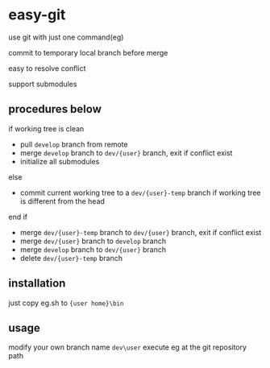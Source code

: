 # easy-git
use git with just one command(eg)

commit to temporary local branch before merge

easy to resolve conflict

support submodules

## procedures below

if working tree is clean
* pull `develop` branch from remote
* merge `develop` branch to `dev/{user}` branch, exit if conflict exist
* initialize all submodules

else
* commit current working tree to a `dev/{user}-temp` branch if working tree is different from the head

end if

* merge `dev/{user}-temp` branch to `dev/{user}` branch, exit if conflict exist
* merge `dev/{user}` branch to `develop` branch
* merge `develop` branch to `dev/{user}` branch
* delete `dev/{user}-temp` branch

## installation
just copy eg.sh to `{user home}\bin`

## usage
modify your own branch name `dev\user`
execute eg at the git repository path